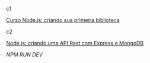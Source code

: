 c1

[Curso Node.js: criando sua primeira biblioteca](https://cursos.alura.com.br/course/nodejs-criando-primeira-biblioteca)


c2

[Node.js: criando uma API Rest com Express e MongoDB](https://cursos.alura.com.br/course/node-js-api-rest-express-mongodb)

*NPM RUN DEV*
